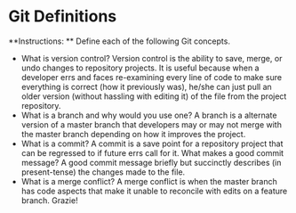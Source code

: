 # Git Definitions

**Instructions: ** Define each of the following Git concepts.

* What is version control? Version control is the ability to save, merge, or undo changes to repository projects. It is useful because when a developer errs and faces re-examining every line of code to make sure everything is correct (how it previously was), he/she can just pull an older version (without hassling with editing it) of the file from the project repository.  
* What is a branch and why would you use one? A branch is a alternate version of a master branch that developers may or may not merge with the master branch depending on how it improves the project.
* What is a commit?  A commit is a save point for a repository project that can be regressed to if future errs call for it. What makes a good commit message?  A good commit message briefly but succinctly describes (in present-tense) the changes made to the file.
* What is a merge conflict?  A merge conflict is when the master branch has code aspects that make it unable to reconcile with edits on a feature branch. 
Grazie!